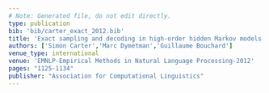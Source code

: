 ```yaml
---
# Note: Generated file, do not edit directly.
type: publication
bib: 'bib/carter_exact_2012.bib'
title: 'Exact sampling and decoding in high-order hidden Markov models'
authors: ['Simon Carter','Marc Dymetman','Guillaume Bouchard']
venue_type: international
venue: 'EMNLP-Empirical Methods in Natural Language Processing-2012'
pages: "1125-1134"
publisher: "Association for Computational Linguistics"
---
```

